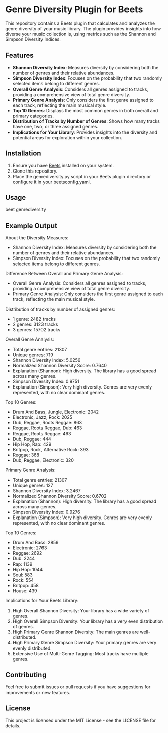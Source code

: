 # Genre Diversity Plugin for Beets

This repository contains a Beets plugin that calculates and analyzes the genre diversity of your music library. The plugin provides insights into how diverse your music collection is, using metrics such as the Shannon and Simpson Diversity Indices.

## Features

- **Shannon Diversity Index**: Measures diversity by considering both the number of genres and their relative abundances.
- **Simpson Diversity Index**: Focuses on the probability that two randomly selected items belong to different genres.
- **Overall Genre Analysis**: Considers all genres assigned to tracks, providing a comprehensive view of total genre diversity.
- **Primary Genre Analysis**: Only considers the first genre assigned to each track, reflecting the main musical style.
- **Top 10 Genres**: Displays the most common genres in both overall and primary categories.
- **Distribution of Tracks by Number of Genres**: Shows how many tracks have one, two, or three assigned genres.
- **Implications for Your Library**: Provides insights into the diversity and potential areas for exploration within your collection.

## Installation

1. Ensure you have [Beets](https://beets.io/) installed on your system.
2. Clone this repository.
3. Place the genrediversity.py script in your Beets plugin directory or configure it in your beetsconfig.yaml.

## Usage
beet genrediversity

## Example Output
About the Diversity Measures:
- Shannon Diversity Index: Measures diversity by considering both the number of genres and their relative abundances.
- Simpson Diversity Index: Focuses on the probability that two randomly selected items belong to different genres.

Difference Between Overall and Primary Genre Analysis:
- Overall Genre Analysis: Considers all genres assigned to tracks, providing a comprehensive view of total genre diversity.
- Primary Genre Analysis: Only considers the first genre assigned to each track, reflecting the main musical style.

Distribution of tracks by number of assigned genres:
- 1 genre: 2482 tracks
- 2 genres: 3123 tracks
- 3 genres: 15702 tracks

Overall Genre Analysis:
- Total genre entries: 21307
- Unique genres: 719
- Shannon Diversity Index: 5.0256
- Normalized Shannon Diversity Score: 0.7640
- Explanation (Shannon): High diversity. The library has a good spread across many genres.
- Simpson Diversity Index: 0.9751
 - Explanation (Simpson): Very high diversity. Genres are very evenly represented, with no clear dominant genres.

Top 10 Genres:
- Drum And Bass, Jungle, Electronic: 2042
- Electronic, Jazz, Rock: 2025
- Dub, Reggae, Roots Reggae: 863
- Reggae, Roots Reggae, Dub: 463
- Reggae, Roots Reggae: 463
- Dub, Reggae: 444
- Hip Hop, Rap: 429
- Britpop, Rock, Alternative Rock: 393
- Reggae: 368
- Dub, Reggae, Electronic: 320

Primary Genre Analysis:
- Total genre entries: 21307
- Unique genres: 127
- Shannon Diversity Index: 3.2467
- Normalized Shannon Diversity Score: 0.6702
- Explanation (Shannon): High diversity. The library has a good spread across many genres.
- Simpson Diversity Index: 0.9276
- Explanation (Simpson): Very high diversity. Genres are very evenly represented, with no clear dominant genres.

Top 10 Genres:
- Drum And Bass: 2859
- Electronic: 2763
- Reggae: 2692
- Dub: 2244
- Rap: 1139
- Hip Hop: 1044
- Soul: 583
- Rock: 554
- Britpop: 458
- House: 439

Implications for Your Beets Library:
1. High Overall Shannon Diversity: Your library has a wide variety of genres.
2. High Overall Simpson Diversity: Your library has a very even distribution of genres.
3. High Primary Genre Shannon Diversity: The main genres are well-distributed.
4. High Primary Genre Simpson Diversity: Your primary genres are very evenly distributed.
5. Extensive Use of Multi-Genre Tagging: Most tracks have multiple genres.

## Contributing
Feel free to submit issues or pull requests if you have suggestions for improvements or new features.

## License
This project is licensed under the MIT License - see the LICENSE file for details.

